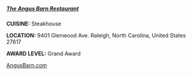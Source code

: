 <h5><a href="//AngusBarn.com" target="_blank" onclick="ga('send', 'event', 'OutBoundLinks', '//AngusBarn.com', 'The Angus Barn Restaurant');">The Angus Barn Restaurant</a></h5>

**CUISINE:** Steakhouse

**LOCATION:** 9401 Glenwood Ave. Raleigh, North Carolina, United States 27617

**AWARD LEVEL:** Grand Award

<a href="//AngusBarn.com" target="_blank" onclick="ga('send', 'event', 'OutBoundLinks', '//AngusBarn.com', 'The Angus Barn Restaurant');">AngusBarn.com</a>
